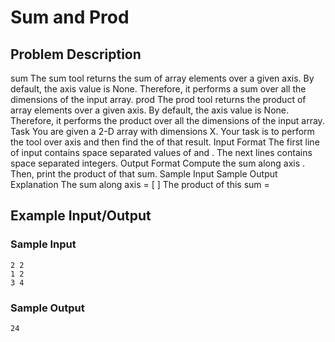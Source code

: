 # Sum and Prod

## Problem Description
sum
The sum tool returns the sum of array elements over a given axis.
By default, the axis value is None. Therefore, it performs a sum over all the dimensions of the input array.
prod
The prod tool returns the product of array elements over a given axis.
By default, the axis value is None. Therefore, it performs the product over all the dimensions of the input array.
Task
You are given a 2-D array with dimensions X. 
Your task is to perform the  tool over axis  and then find the  of that result.
Input Format
The first line of input contains space separated values of  and . 
The next  lines contains  space separated integers.
Output Format
Compute the sum along axis . Then, print the product of that sum.
Sample Input
Sample Output
Explanation
The sum along axis  = [ ] 
The product of this sum =

## Example Input/Output
### Sample Input
```
2 2
1 2
3 4
```
### Sample Output
```
24
```
